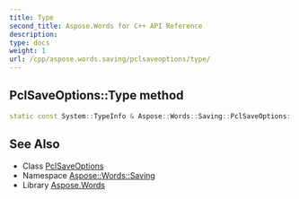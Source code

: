 ```yaml
---
title: Type
second_title: Aspose.Words for C++ API Reference
description: 
type: docs
weight: 1
url: /cpp/aspose.words.saving/pclsaveoptions/type/
---
```

## PclSaveOptions::Type method




```cpp
static const System::TypeInfo & Aspose::Words::Saving::PclSaveOptions::Type()
```

## See Also

* Class [PclSaveOptions](../)
* Namespace [Aspose::Words::Saving](../../)
* Library [Aspose.Words](../../../)
